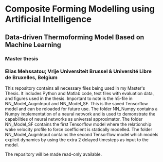 # Composite Forming Modelling using Artificial Intelligence

## Data-driven Thermoforming Model Based on Machine Learning

### Master thesis

### Elias Mehssatou; Vrije Universiteit Brussel & Université Libre de Bruxelles, Belgium


This repository contains all necessary files being used in my Master's Thesis. It includes Python and Matlab code, text files with evaluation data, and figures used in the thesis. Important to note is the h5-file in NN_Model_AugmInput and NN_Model_SF. This is the saved Tensorflow model and can be reloaded for future use. The folder NN_Numpy contains a Numpy implementation of a neural network and is used to demonstrate the capabilities of neural networks as universal approximator. The folder NN_Model_SF contains the first Tensorflow model where the relationship wake velocity profile to force coefficient is statically modelled. The folder NN_Model_AugmInput contains the second Tensorflow model which models explicit dynamics by using the extra 2 delayed timesteps as input to the model.



The repository will be made read-only available.
